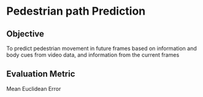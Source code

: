 # Pedestrian path Prediction
## Objective
To predict pedestrian movement in future frames based on information and body cues from video data, and information from the current frames

## Evaluation Metric
Mean Euclidean Error

